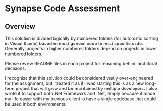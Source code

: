 # Synapse Code Assessment

## Overview

This solution is divided logically by numbered folders (for automatic sorting in Visual Studio) based
on most general code to most specific code. Generally, projects in higher numbered folders
depend on projects in lower numbered folders. 

Please review README files in each project for reasoning behind
architural decisions.

I recognize that this solution could be considered vastly over-engineered for the assignment, but I treated it 
as if I was starting this is as a new long-term project that will grow and be maintained by multiple developers. I
also wrote it to support both .Net Framework and .Net, simply because it made my life easier with my previous client
to have a single codebase that could be used in both environments.

